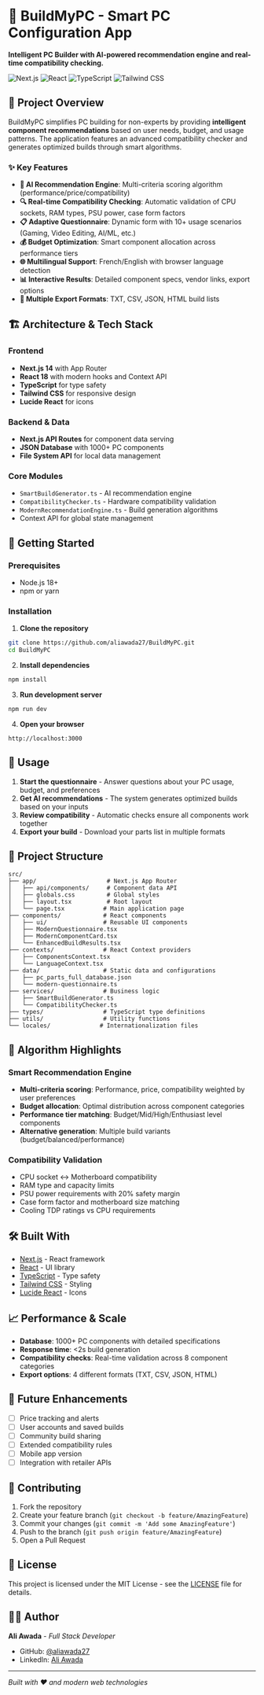 # 🔧 BuildMyPC - Smart PC Configuration App

**Intelligent PC Builder with AI-powered recommendation engine and real-time compatibility checking.**

![Next.js](https://img.shields.io/badge/Next.js-14-black?style=flat-square&logo=next.js)
![React](https://img.shields.io/badge/React-18-blue?style=flat-square&logo=react)
![TypeScript](https://img.shields.io/badge/TypeScript-5-blue?style=flat-square&logo=typescript)
![Tailwind CSS](https://img.shields.io/badge/Tailwind-3-cyan?style=flat-square&logo=tailwindcss)

## 🎯 Project Overview

BuildMyPC simplifies PC building for non-experts by providing **intelligent component recommendations** based on user needs, budget, and usage patterns. The application features an advanced compatibility checker and generates optimized builds through smart algorithms.

### ✨ Key Features

- **🤖 AI Recommendation Engine**: Multi-criteria scoring algorithm (performance/price/compatibility)
- **🔍 Real-time Compatibility Checking**: Automatic validation of CPU sockets, RAM types, PSU power, case form factors
- **📋 Adaptive Questionnaire**: Dynamic form with 10+ usage scenarios (Gaming, Video Editing, AI/ML, etc.)
- **💰 Budget Optimization**: Smart component allocation across performance tiers
- **🌐 Multilingual Support**: French/English with browser language detection
- **📊 Interactive Results**: Detailed component specs, vendor links, export options
- **📁 Multiple Export Formats**: TXT, CSV, JSON, HTML build lists

## 🏗️ Architecture & Tech Stack

### Frontend
- **Next.js 14** with App Router
- **React 18** with modern hooks and Context API
- **TypeScript** for type safety
- **Tailwind CSS** for responsive design
- **Lucide React** for icons

### Backend & Data
- **Next.js API Routes** for component data serving
- **JSON Database** with 1000+ PC components
- **File System API** for local data management

### Core Modules
- `SmartBuildGenerator.ts` - AI recommendation engine
- `CompatibilityChecker.ts` - Hardware compatibility validation
- `ModernRecommendationEngine.ts` - Build generation algorithms
- Context API for global state management

## 🚀 Getting Started

### Prerequisites
- Node.js 18+ 
- npm or yarn

### Installation

1. **Clone the repository**
```bash
git clone https://github.com/aliawada27/BuildMyPC.git
cd BuildMyPC
```

2. **Install dependencies**
```bash
npm install
```

3. **Run development server**
```bash
npm run dev
```

4. **Open your browser**
```
http://localhost:3000
```

## 📱 Usage

1. **Start the questionnaire** - Answer questions about your PC usage, budget, and preferences
2. **Get AI recommendations** - The system generates optimized builds based on your inputs
3. **Review compatibility** - Automatic checks ensure all components work together
4. **Export your build** - Download your parts list in multiple formats

## 🔧 Project Structure

```
src/
├── app/                    # Next.js App Router
│   ├── api/components/     # Component data API
│   ├── globals.css         # Global styles
│   ├── layout.tsx          # Root layout
│   └── page.tsx           # Main application page
├── components/            # React components
│   ├── ui/                # Reusable UI components
│   ├── ModernQuestionnaire.tsx
│   ├── ModernComponentCard.tsx
│   └── EnhancedBuildResults.tsx
├── contexts/              # React Context providers
│   ├── ComponentsContext.tsx
│   └── LanguageContext.tsx
├── data/                  # Static data and configurations
│   ├── pc_parts_full_database.json
│   └── modern-questionnaire.ts
├── services/              # Business logic
│   ├── SmartBuildGenerator.ts
│   └── CompatibilityChecker.ts
├── types/                 # TypeScript type definitions
├── utils/                 # Utility functions
└── locales/              # Internationalization files
```

## 🧠 Algorithm Highlights

### Smart Recommendation Engine
- **Multi-criteria scoring**: Performance, price, compatibility weighted by user preferences
- **Budget allocation**: Optimal distribution across component categories
- **Performance tier matching**: Budget/Mid/High/Enthusiast level components
- **Alternative generation**: Multiple build variants (budget/balanced/performance)

### Compatibility Validation
- CPU socket ↔ Motherboard compatibility
- RAM type and capacity limits
- PSU power requirements with 20% safety margin
- Case form factor and motherboard size matching
- Cooling TDP ratings vs CPU requirements

## 🛠️ Built With

- [Next.js](https://nextjs.org/) - React framework
- [React](https://reactjs.org/) - UI library
- [TypeScript](https://www.typescriptlang.org/) - Type safety
- [Tailwind CSS](https://tailwindcss.com/) - Styling
- [Lucide React](https://lucide.dev/) - Icons

## 📈 Performance & Scale

- **Database**: 1000+ PC components with detailed specifications
- **Response time**: <2s build generation
- **Compatibility checks**: Real-time validation across 8 component categories
- **Export options**: 4 different formats (TXT, CSV, JSON, HTML)

## 🔮 Future Enhancements

- [ ] Price tracking and alerts
- [ ] User accounts and saved builds
- [ ] Community build sharing
- [ ] Extended compatibility rules
- [ ] Mobile app version
- [ ] Integration with retailer APIs

## 🤝 Contributing

1. Fork the repository
2. Create your feature branch (`git checkout -b feature/AmazingFeature`)
3. Commit your changes (`git commit -m 'Add some AmazingFeature'`)
4. Push to the branch (`git push origin feature/AmazingFeature`)
5. Open a Pull Request

## 📄 License

This project is licensed under the MIT License - see the [LICENSE](LICENSE) file for details.

## 👨‍💻 Author

**Ali Awada** - *Full Stack Developer*
- GitHub: [@aliawada27](https://github.com/aliawada27)
- LinkedIn: [Ali Awada](https://linkedin.com/in/aliawada27)

---

*Built with ❤️ and modern web technologies* 